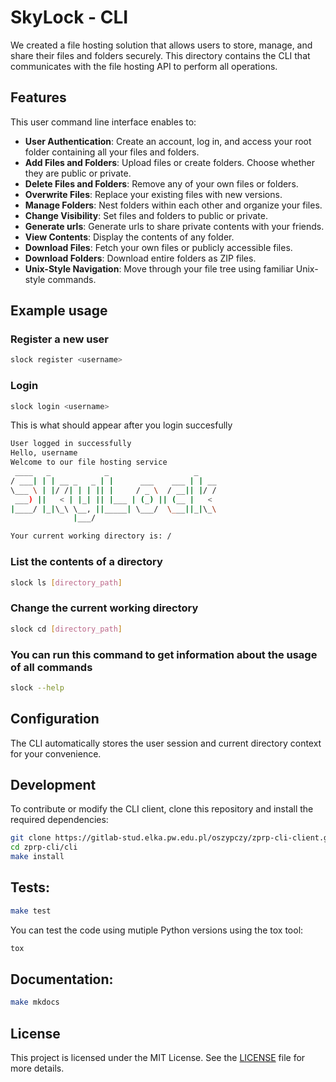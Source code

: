 # SkyLock - CLI

We created a file hosting solution that allows users to store, manage, and share their files and folders securely. This directory contains the CLI that communicates with the file hosting API to perform all operations.

## Features

This user command line interface enables to:

- **User Authentication**: Create an account, log in, and access your root folder containing all your files and folders.
- **Add Files and Folders**: Upload files or create folders. Choose whether they are public or private.
- **Delete Files and Folders**: Remove any of your own files or folders.
- **Overwrite Files**: Replace your existing files with new versions.
- **Manage Folders**: Nest folders within each other and organize your files.
- **Change Visibility**: Set files and folders to public or private.
- **Generate urls**: Generate urls to share private contents with your friends.
- **View Contents**: Display the contents of any folder.
- **Download Files**: Fetch your own files or publicly accessible files.
- **Download Folders**: Download entire folders as ZIP files.
- **Unix-Style Navigation**: Move through your file tree using familiar Unix-style commands.

## Example usage

### Register a new user
```sh
slock register <username>
```

### Login
```sh
slock login <username>
```

This is what should appear after you login succesfully
```sh
User logged in successfully
Hello, username
Welcome to our file hosting service
 ____   _            _                   _    
/ ___| | | __ _   _ | |      ___    ___ | | __
\___ \ | |/ /| | | || |     / _ \  / __|| |/ /
 ___) ||   < | |_| || |___ | (_) || (__ |   < 
|____/ |_|\_\ \__, ||_____| \___/  \___||_|\_\
              |___/                           

Your current working directory is: /
```

### List the contents of a directory
```sh
slock ls [directory_path]
```

### Change the current working directory
```sh
slock cd [directory_path]
```

### You can run this command to get information about the usage of all commands
```sh
slock --help
```

## Configuration

The CLI automatically stores the user session and current directory context for your convenience.

## Development

To contribute or modify the CLI client, clone this repository and install the required dependencies:

```bash
git clone https://gitlab-stud.elka.pw.edu.pl/oszypczy/zprp-cli-client.git
cd zprp-cli/cli
make install
```

## Tests:

```bash
make test
```

You can test the code using mutiple Python versions using the tox tool:

```bash
tox
```

## Documentation:

```bash
make mkdocs
```

## License

This project is licensed under the MIT License. See the [LICENSE](../LICENSE) file for more details.
